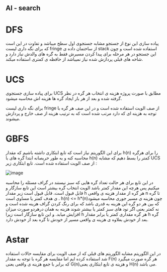  ## AI - search 

 # DFS  

پیاده سازی این نوع از جستجو مشابه جستجوی اول سطح میباشد و تفاوت در این است که برای نگه داری لیست fringe از ساختمان داده ی stack استفاده شده است و چون این جستجو در هر مرحله برای پیدا کردن مسیرش فقط به گره های والدش نیاز دارد و شاخه های قبلی پردازش شده نیاز نمیباشد از حافظه ی کمتری استفاده میکند.

# UCS

برای پیاده سازی جستجوی UCS  مطابق با صورت پروژه هزینه ی انتخاب هر گره در نظر گرفته شده و بعد از هر بار ایجاد گره ها هزینه اش محاسبه میشود.
 
برای نگه داری لیست fringe از صف الویت استفاده شده است و در این صف هر گره با توجه به هزینه ای که دارد مرتب شده است که به ترتیب هزینه از صف خارج و پردازش میشوند.

# GBFS

برای این الگوریتم نیاز است که تابع ابتکاری داشته باشیم که مقدار h(n) را برای هرگره محاسبه کنه و به طور حریصانه ابتدا گره های با h(n) کمتر را بسط دهیم که مشابه UCS از صف الویت استفاده شده است. 
تابع ابتکاری زیر :

![image](https://user-images.githubusercontent.com/68100418/151193892-d3f58b73-144a-4ea0-a648-f3f13b631c99.png)

در این تابع برای هر حالت تعداد گره هایی که سبز نیستند در گراف مسئله را محاسبه میکنیم پس هرچه این مقدار کمتر باشد الویت انتخاب گره بیشتر است این تابع سازگار و قابل قبول است.
قابل قبول است زیر مقدار h هر گره از مقدار هزینه ی واقعی n تا گره ی هدف کمتر یا مساوی است .  h(n) <= h*(n)چون هزینه ی مسیر جوری محاسبه میشود که بین هر دو گره این هزینه به قدری باشد که  برای رنگ کردن گراف هزینه شده است و نه کمتر یعنی اگر نود های سبز کمتر یا بیشتر شوند هزینه به همان درهردو صورت میزان افزایش میابد.
و این تابع سازگار است زیرا h هر گره مقداری کمتر یا برابر مقدار h گره بعد از خودش بعلاوه ی هزینه ی واقعی مسیر از خودش تا گره بعد از خودش دارد.
 
# Astar

در این الگوریتم مشابه الگوریتم های قبلی که از صف الویت برای مقایسه حالات استفاده شد استفاده کرده ایم اما مقایسه هر گره با توجه به مقدار F(n) هر گره صورت میگیرد که برابر با جمع هزینه ی واقعی یعنی G(n)و هزینه ی تابع ابتکاری یعنی H(n) می باشد.

 
